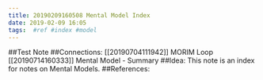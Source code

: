 ```yaml
---
title: 20190209160508 Mental Model Index
date: 2019-02-09 16:05
tags:  #ref #index #model
---
```

##Test Note
##Connections:
[[20190704111942]] MORIM Loop
[[20190714160333]] Mental Model - Summary
##Idea:
This note is an index for notes on Mental Models.
##References:
